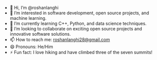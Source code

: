 - 👋 Hi, I’m @roshanlanghi
- 👀 I’m interested in software development, open source projects, and machine learning.
- 🌱 I’m currently learning C++, Python, and data science techniques.
- 💞️ I’m looking to collaborate on exciting open source projects and innovative software solutions.
- 📫 How to reach me: roshanlanghi28@gmail.com
- 😄 Pronouns: He/Him
- ⚡ Fun fact: I love hiking and have climbed three of the seven summits!

<!---
roshanlanghi/roshanlanghi is a ✨ special ✨ repository because its `README.md` (this file) appears on your GitHub profile.
You can click the Preview link to take a look at your changes.
--->
